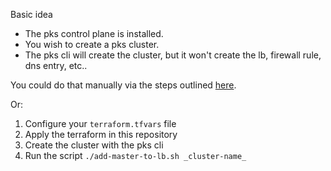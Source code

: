 
Basic idea

- The pks control plane is installed.
- You wish to create a pks cluster.
- The pks cli will create the cluster, but it won't create the lb, firewall rule, dns entry, etc..

You could do that manually via the steps outlined [here](https://docs.pivotal.io/pks/1-7/gcp-cluster-load-balancer.html).

Or:

1. Configure your `terraform.tfvars` file
1. Apply the terraform in this repository
1. Create the cluster with the pks cli
1. Run the script `./add-master-to-lb.sh _cluster-name_`
